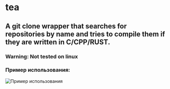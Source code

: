 # tea
## A git clone wrapper that searches for repositories by name and tries to compile them if they are written in C/CPP/RUST.

### **Warning**: Not tested on linux

### Пример использования:
![Пример использования](https://toukor.s-ul.eu/pqTQNSne)
